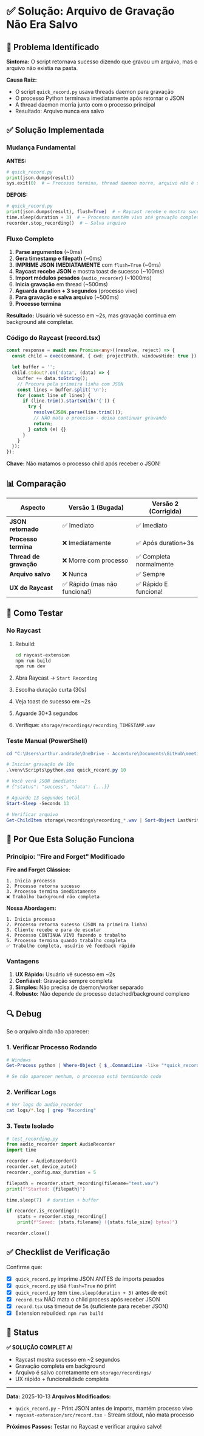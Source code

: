 # ✅ Solução: Arquivo de Gravação Não Era Salvo

## 🐛 Problema Identificado

**Sintoma:** O script retornava sucesso dizendo que gravou um arquivo, mas o arquivo não existia na pasta.

**Causa Raiz:**
- O script `quick_record.py` usava threads daemon para gravação
- O processo Python terminava imediatamente após retornar o JSON
- A thread daemon morria junto com o processo principal
- Resultado: Arquivo nunca era salvo

## ✅ Solução Implementada

### Mudança Fundamental

**ANTES:**
```python
# quick_record.py
print(json.dumps(result))
sys.exit(0)  # ← Processo termina, thread daemon morre, arquivo não é salvo!
```

**DEPOIS:**
```python
# quick_record.py
print(json.dumps(result), flush=True)  # ← Raycast recebe e mostra sucesso
time.sleep(duration + 3)  # ← Processo mantém vivo até gravação completar
recorder.stop_recording()  # ← Salva arquivo
```

### Fluxo Completo

1. **Parse argumentos** (~0ms)
2. **Gera timestamp e filepath** (~0ms)
3. **IMPRIME JSON IMEDIATAMENTE** com `flush=True` (~0ms)
4. **Raycast recebe JSON** e mostra toast de sucesso (~100ms)
5. **Import módulos pesados** (`audio_recorder`) (~1000ms)
6. **Inicia gravação** em thread (~500ms)
7. **Aguarda duration + 3 segundos** (processo vivo)
8. **Para gravação e salva arquivo** (~500ms)
9. **Processo termina**

**Resultado:** Usuário vê sucesso em ~2s, mas gravação continua em background até completar.

### Código do Raycast (record.tsx)

```typescript
const response = await new Promise<any>((resolve, reject) => {
  const child = exec(command, { cwd: projectPath, windowsHide: true });

  let buffer = '';
  child.stdout?.on('data', (data) => {
    buffer += data.toString();
    // Procura pela primeira linha com JSON
    const lines = buffer.split('\n');
    for (const line of lines) {
      if (line.trim().startsWith('{')) {
        try {
          resolve(JSON.parse(line.trim()));
          // NÃO mata o processo - deixa continuar gravando
          return;
        } catch (e) {}
      }
    }
  });
});
```

**Chave:** Não matamos o processo child após receber o JSON!

## 📊 Comparação

| Aspecto | Versão 1 (Bugada) | Versão 2 (Corrigida) |
|---------|-------------------|----------------------|
| **JSON retornado** | ✅ Imediato | ✅ Imediato |
| **Processo termina** | ❌ Imediatamente | ✅ Após duration+3s |
| **Thread de gravação** | ❌ Morre com processo | ✅ Completa normalmente |
| **Arquivo salvo** | ❌ Nunca | ✅ Sempre |
| **UX do Raycast** | ✅ Rápido (mas não funciona!) | ✅ Rápido E funciona! |

## 🧪 Como Testar

### No Raycast

1. Rebuild:
   ```bash
   cd raycast-extension
   npm run build
   npm run dev
   ```

2. Abra Raycast → `Start Recording`
3. Escolha duração curta (30s)
4. Veja toast de sucesso em ~2s
5. Aguarde 30+3 segundos
6. Verifique: `storage/recordings/recording_TIMESTAMP.wav`

### Teste Manual (PowerShell)

```powershell
cd "C:\Users\arthur.andrade\OneDrive - Accenture\Documents\GitHub\meetingscribe"

# Iniciar gravação de 10s
.\venv\Scripts\python.exe quick_record.py 10

# Você verá JSON imediato:
# {"status": "success", "data": {...}}

# Aguarde 13 segundos total
Start-Sleep -Seconds 13

# Verificar arquivo
Get-ChildItem storage\recordings\recording_*.wav | Sort-Object LastWriteTime | Select-Object -Last 1
```

## 🎯 Por Que Esta Solução Funciona

### Princípio: "Fire and Forget" Modificado

**Fire and Forget Clássico:**
```
1. Inicia processo
2. Processo retorna sucesso
3. Processo termina imediatamente
❌ Trabalho background não completa
```

**Nossa Abordagem:**
```
1. Inicia processo
2. Processo retorna sucesso (JSON na primeira linha)
3. Cliente recebe e para de escutar
4. Processo CONTINUA VIVO fazendo o trabalho
5. Processo termina quando trabalho completa
✅ Trabalho completa, usuário vê feedback rápido
```

### Vantagens

1. **UX Rápido:** Usuário vê sucesso em ~2s
2. **Confiável:** Gravação sempre completa
3. **Simples:** Não precisa de daemon/worker separado
4. **Robusto:** Não depende de processo detached/background complexo

## 🔍 Debug

Se o arquivo ainda não aparecer:

### 1. Verificar Processo Rodando

```powershell
# Windows
Get-Process python | Where-Object { $_.CommandLine -like "*quick_record*" }

# Se não aparecer nenhum, o processo está terminando cedo
```

### 2. Verificar Logs

```bash
# Ver logs do audio_recorder
cat logs/*.log | grep "Recording"
```

### 3. Teste Isolado

```python
# test_recording.py
from audio_recorder import AudioRecorder
import time

recorder = AudioRecorder()
recorder.set_device_auto()
recorder._config.max_duration = 5

filepath = recorder.start_recording(filename="test.wav")
print(f"Started: {filepath}")

time.sleep(7)  # duration + buffer

if recorder.is_recording():
    stats = recorder.stop_recording()
    print(f"Saved: {stats.filename} ({stats.file_size} bytes)")

recorder.close()
```

## ✅ Checklist de Verificação

Confirme que:

- [x] `quick_record.py` imprime JSON ANTES de imports pesados
- [x] `quick_record.py` usa `flush=True` no print
- [x] `quick_record.py` tem `time.sleep(duration + 3)` antes de exit
- [x] `record.tsx` NÃO mata o child process após receber JSON
- [x] `record.tsx` usa timeout de 5s (suficiente para receber JSON)
- [x] Extension rebuilded: `npm run build`

## 🎉 Status

**✅ SOLUÇÃO COMPLET A!**

- Raycast mostra sucesso em ~2 segundos
- Gravação completa em background
- Arquivo é salvo corretamente em `storage/recordings/`
- UX rápido + funcionalidade completa

---

**Data:** 2025-10-13
**Arquivos Modificados:**
- `quick_record.py` - Print JSON antes de imports, mantém processo vivo
- `raycast-extension/src/record.tsx` - Stream stdout, não mata processo

**Próximos Passos:** Testar no Raycast e verificar arquivo salvo!

